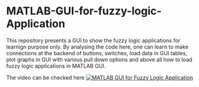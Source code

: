 # MATLAB-GUI-for-fuzzy-logic-Application
This repository presents a GUI to show the fuzzy logic applications for learnign purpose only. By analysing the code here, one can learn to make connections at the backend of buttons, switches, load data in GUI tables, plot graphs in GUI with various pull down options and above all how to load fuzzy logic applications in MATLAB GUI.

The video can be checked here
[![MATLAB GUI for Fuzzy Logic Application](https://www.youtube.com/watch?v=yBUh9yKYI8E&lc=z230t3p5tn2yhnuby04t1aokgoqi32a3qxsc4osrujpgbk0h00410.1556685237728446/0.jpeg)](https://www.youtube.com/watch?v=yBUh9yKYI8E&lc=z230t3p5tn2yhnuby04t1aokgoqi32a3qxsc4osrujpgbk0h00410.1556685237728446)

